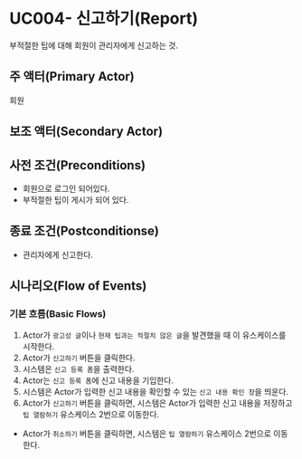 # UC004- 신고하기(Report)
부적절한 팁에 대해 회원이 관리자에게 신고하는 것.

## 주 액터(Primary Actor)
회원

## 보조 액터(Secondary Actor)

## 사전 조건(Preconditions)
- 회원으로 로그인 되어있다.
- 부적절한 팁이 게시가 되어 있다.

## 종료 조건(Postconditionse)
- 관리자에게 신고한다.

## 시나리오(Flow of Events)

### 기본 흐름(Basic Flows)
1. Actor가 `광고성 글`이나 `현재 팁과는 적절치 않은 글`을 발견했을 때 이 유스케이스를 시작한다.
2. Actor가 `신고하기` 버튼을 클릭한다.
3. 시스템은 `신고 등록 폼`을 출력한다.
4. Actor는 `신고 등록 폼`에 신고 내용을 기입한다.
5. 시스템은 Actor가 입력한 신고 내용을 확인할 수 있는 `신고 내용 확인 창`을 띄운다.
6. Actor가 `신고하기` 버튼을 클릭하면, 시스템은 Actor가 입력한 신고 내용을 저장하고 `팁 열람하기` 유스케이스 2번으로 이동한다.
  - Actor가 `취소하기` 버튼을 클릭하면, 시스템은 `팁 열람하기` 유스케이스 2번으로 이동한다.

